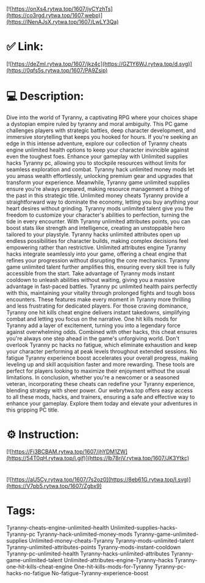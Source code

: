 [![https://onXs4.rytwa.top/1607/jyCYzhTs](https://co3rgd.rytwa.top/1607.webp)](https://lNenAJsX.rytwa.top/1607/LwLY3Qa)
# ✅ Link:
[![https://deZml.rytwa.top/1607/jkz4c](https://GZ1Y6WJ.rytwa.top/d.svg)](https://0qfs5s.rytwa.top/1607/PA9Zsip)
# 💻 Description:
Dive into the world of Tyranny, a captivating RPG where your choices shape a dystopian empire ruled by tyranny and moral ambiguity. This PC game challenges players with strategic battles, deep character development, and immersive storytelling that keeps you hooked for hours. If you're seeking an edge in this intense adventure, explore our collection of Tyranny cheats engine unlimited health options to keep your character invincible against even the toughest foes.
Enhance your gameplay with Unlimited supplies hacks Tyranny pc, allowing you to stockpile resources without limits for seamless exploration and combat. Tyranny hack unlimited money mods let you amass wealth effortlessly, unlocking premium gear and upgrades that transform your experience. Meanwhile, Tyranny game unlimited supplies ensure you're always prepared, making resource management a thing of the past in this strategic title.
Unlimited money cheats Tyranny provide a straightforward way to dominate the economy, letting you buy anything your heart desires without grinding. Tyranny mods unlimited talent give you the freedom to customize your character's abilities to perfection, turning the tide in every encounter. With Tyranny unlimited attributes points, you can boost stats like strength and intelligence, creating an unstoppable hero tailored to your playstyle.
Tyranny hacks unlimited attributes open up endless possibilities for character builds, making complex decisions feel empowering rather than restrictive. Unlimited attributes engine Tyranny hacks integrate seamlessly into your game, offering a cheat engine that refines your progression without disrupting the core mechanics. Tyranny game unlimited talent further amplifies this, ensuring every skill tree is fully accessible from the start.
Take advantage of Tyranny mods instant cooldown to unleash abilities without waiting, giving you a massive advantage in fast-paced battles. Tyranny pc unlimited health pairs perfectly with this, maintaining your vitality through prolonged fights and tough boss encounters. These features make every moment in Tyranny more thrilling and less frustrating for dedicated players.
For those craving dominance, Tyranny one hit kills cheat engine delivers instant takedowns, simplifying combat and letting you focus on the narrative. One hit kills mods for Tyranny add a layer of excitement, turning you into a legendary force against overwhelming odds. Combined with other hacks, this cheat ensures you're always one step ahead in the game's unforgiving world.
Don't overlook Tyranny pc hacks no fatigue, which eliminate exhaustion and keep your character performing at peak levels throughout extended sessions. No fatigue Tyranny experience boost accelerates your overall progress, making leveling up and skill acquisition faster and more rewarding. These tools are perfect for players looking to maximize their enjoyment without the usual limitations.
In conclusion, whether you're a newcomer or a seasoned veteran, incorporating these cheats can redefine your Tyranny experience, blending strategy with sheer power. Our webrytwa.top offers easy access to all these mods, hacks, and trainers, ensuring a safe and effective way to enhance your gameplay. Explore them today and elevate your adventures in this gripping PC title.

# ⚙️ Instruction:
[![https://Fi3BCBAM.rytwa.top/1607/jhYDM1ZW](https://54T0qH.rytwa.top/i.gif)](https://lb78rjV.rytwa.top/1607/JK3Ytkc)
#
[![https://aU5Cy.rytwa.top/1607/7s2oz0](https://8eb61G.rytwa.top/l.svg)](https://V7pb5.rytwa.top/1607/Zgbx9)
# Tags:
Tyranny-cheats-engine-unlimited-health Unlimited-supplies-hacks-Tyranny-pc Tyranny-hack-unlimited-money-mods Tyranny-game-unlimited-supplies Unlimited-money-cheats-Tyranny Tyranny-mods-unlimited-talent Tyranny-unlimited-attributes-points Tyranny-mods-instant-cooldown Tyranny-pc-unlimited-health Tyranny-hacks-unlimited-attributes Tyranny-game-unlimited-talent Unlimited-attributes-engine-Tyranny-hacks Tyranny-one-hit-kills-cheat-engine One-hit-kills-mods-for-Tyranny Tyranny-pc-hacks-no-fatigue No-fatigue-Tyranny-experience-boost





